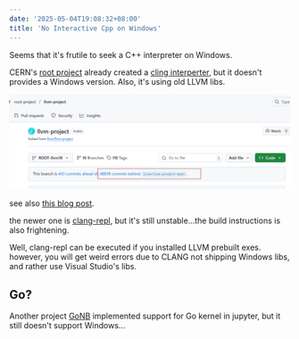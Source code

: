 ```yaml
---
date: '2025-05-04T19:08:32+08:00'
title: 'No Interactive Cpp on Windows'
---
```


Seems that it's frutile to seek a C++ interpreter on Windows.

CERN's [root project][root] already created a [cling interperter][cling], but it doesn't provides a Windows version.
Also, it's using old LLVM libs.

![](./cling-using-old-llvm.png)

see also [this blog post][blog-cling].

the newer one is [clang-repl], but it's still unstable...the build instructions is also frightening.

Well, clang-repl can be executed if you installed LLVM prebuilt exes. however, you will get weird errors due to CLANG not shipping Windows libs, and rather use Visual Studio's libs.

## Go?

Another project [GoNB][gonb] implemented support for Go kernel in jupyter, but it still doesn't support Windows...

[root]: https://root.cern.ch/
[gonb]: https://github.com/janpfeifer/gonb
[cling]: https://github.com/root-project/cling
[blog-cling]: http://root.cern/blog/cling-in-llvm/
[clang-repl]: https://github.com/compiler-research/xeus-clang-repl
